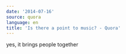 ```yaml
---
date: '2014-07-16'
source: quora
language: en
title: 'Is there a point to music? - Quora'
---
```


yes, it brings people together
